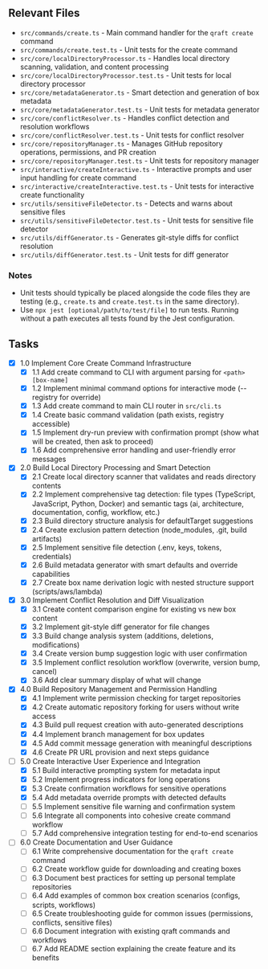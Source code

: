 ## Relevant Files

- `src/commands/create.ts` - Main command handler for the `qraft create` command
- `src/commands/create.test.ts` - Unit tests for the create command
- `src/core/localDirectoryProcessor.ts` - Handles local directory scanning, validation, and content processing
- `src/core/localDirectoryProcessor.test.ts` - Unit tests for local directory processor
- `src/core/metadataGenerator.ts` - Smart detection and generation of box metadata
- `src/core/metadataGenerator.test.ts` - Unit tests for metadata generator
- `src/core/conflictResolver.ts` - Handles conflict detection and resolution workflows
- `src/core/conflictResolver.test.ts` - Unit tests for conflict resolver
- `src/core/repositoryManager.ts` - Manages GitHub repository operations, permissions, and PR creation
- `src/core/repositoryManager.test.ts` - Unit tests for repository manager
- `src/interactive/createInteractive.ts` - Interactive prompts and user input handling for create command
- `src/interactive/createInteractive.test.ts` - Unit tests for interactive create functionality
- `src/utils/sensitiveFileDetector.ts` - Detects and warns about sensitive files
- `src/utils/sensitiveFileDetector.test.ts` - Unit tests for sensitive file detector
- `src/utils/diffGenerator.ts` - Generates git-style diffs for conflict resolution
- `src/utils/diffGenerator.test.ts` - Unit tests for diff generator

### Notes

- Unit tests should typically be placed alongside the code files they are testing (e.g., `create.ts` and `create.test.ts` in the same directory).
- Use `npx jest [optional/path/to/test/file]` to run tests. Running without a path executes all tests found by the Jest configuration.

## Tasks

- [x] 1.0 Implement Core Create Command Infrastructure
  - [x] 1.1 Add create command to CLI with argument parsing for `<path> [box-name]`
  - [x] 1.2 Implement minimal command options for interactive mode (--registry for override)
  - [x] 1.3 Add create command to main CLI router in `src/cli.ts`
  - [x] 1.4 Create basic command validation (path exists, registry accessible)
  - [x] 1.5 Implement dry-run preview with confirmation prompt (show what will be created, then ask to proceed)
  - [x] 1.6 Add comprehensive error handling and user-friendly error messages

- [x] 2.0 Build Local Directory Processing and Smart Detection
  - [x] 2.1 Create local directory scanner that validates and reads directory contents
  - [x] 2.2 Implement comprehensive tag detection: file types (TypeScript, JavaScript, Python, Docker) and semantic tags (ai, architecture, documentation, config, workflow, etc.)
  - [x] 2.3 Build directory structure analysis for defaultTarget suggestions
  - [x] 2.4 Create exclusion pattern detection (node_modules, .git, build artifacts)
  - [x] 2.5 Implement sensitive file detection (.env, keys, tokens, credentials)
  - [x] 2.6 Build metadata generator with smart defaults and override capabilities
  - [x] 2.7 Create box name derivation logic with nested structure support (scripts/aws/lambda)

- [x] 3.0 Implement Conflict Resolution and Diff Visualization
  - [x] 3.1 Create content comparison engine for existing vs new box content
  - [x] 3.2 Implement git-style diff generator for file changes
  - [x] 3.3 Build change analysis system (additions, deletions, modifications)
  - [x] 3.4 Create version bump suggestion logic with user confirmation
  - [x] 3.5 Implement conflict resolution workflow (overwrite, version bump, cancel)
  - [x] 3.6 Add clear summary display of what will change

- [x] 4.0 Build Repository Management and Permission Handling
  - [x] 4.1 Implement write permission checking for target repositories
  - [x] 4.2 Create automatic repository forking for users without write access
  - [x] 4.3 Build pull request creation with auto-generated descriptions
  - [x] 4.4 Implement branch management for box updates
  - [x] 4.5 Add commit message generation with meaningful descriptions
  - [x] 4.6 Create PR URL provision and next steps guidance

- [ ] 5.0 Create Interactive User Experience and Integration
  - [x] 5.1 Build interactive prompting system for metadata input
  - [x] 5.2 Implement progress indicators for long operations
  - [x] 5.3 Create confirmation workflows for sensitive operations
  - [x] 5.4 Add metadata override prompts with detected defaults
  - [ ] 5.5 Implement sensitive file warning and confirmation system
  - [ ] 5.6 Integrate all components into cohesive create command workflow
  - [ ] 5.7 Add comprehensive integration testing for end-to-end scenarios

- [ ] 6.0 Create Documentation and User Guidance
  - [ ] 6.1 Write comprehensive documentation for the `qraft create` command
  - [ ] 6.2 Create workflow guide for downloading and creating boxes
  - [ ] 6.3 Document best practices for setting up personal template repositories
  - [ ] 6.4 Add examples of common box creation scenarios (configs, scripts, workflows)
  - [ ] 6.5 Create troubleshooting guide for common issues (permissions, conflicts, sensitive files)
  - [ ] 6.6 Document integration with existing qraft commands and workflows
  - [ ] 6.7 Add README section explaining the create feature and its benefits

